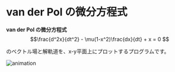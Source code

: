 # van der Pol の微分方程式

**van der Pol の微分方程式**  
$$\frac{d^2x}{dt^2} - \mu(1-x^2)\frac{dx}{dt} + x = 0 $$

のベクトル場と解軌道を、x-y平面上にプロットするプログラムです。  


![animation]([https://github.com/UTshion/Lectures-on-Interdisciplinary-Topics/blob/main/van_der_pol_animation.gif](https://github.com/UTshion/Lectures-on-Interdisciplinary-Topics/blob/main/van_der_Pol/van_der_pol_animation.gif)https://github.com/UTshion/Lectures-on-Interdisciplinary-Topics/blob/main/van_der_Pol/van_der_pol_animation.gif)
